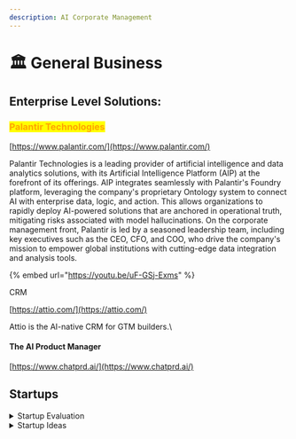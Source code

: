 ```yaml
---
description: AI Corporate Management
---
```


# 🏛️ General Business

## Enterprise Level Solutions:

### <mark style="color:orange;">Palantir Technologies</mark>

[https://www.palantir.com/](https://www.palantir.com/)

Palantir Technologies is a leading provider of artificial intelligence and data analytics solutions, with its Artificial Intelligence Platform (AIP) at the forefront of its offerings. AIP integrates seamlessly with Palantir's Foundry platform, leveraging the company's proprietary Ontology system to connect AI with enterprise data, logic, and action. This allows organizations to rapidly deploy AI-powered solutions that are anchored in operational truth, mitigating risks associated with model hallucinations. On the corporate management front, Palantir is led by a seasoned leadership team, including key executives such as the CEO, CFO, and COO, who drive the company's mission to empower global institutions with cutting-edge data integration and analysis tools.

{% embed url="https://youtu.be/uF-GSj-Exms" %}



CRM

[https://attio.com/](https://attio.com/)

Attio is the AI-native CRM for GTM builders.\


#### The AI Product Manager

[https://www.chatprd.ai/](https://www.chatprd.ai/)



## Startups

<details>

<summary>Startup Evaluation</summary>

Tome [https://tome.app/](https://tome.app/)

</details>

<details>

<summary>Startup Ideas</summary>

|               |                                                                                                  |
| ------------- | ------------------------------------------------------------------------------------------------ |
| Ideanote      | [https://ideanote.io/idea-generator](https://ideanote.io/idea-generator)                         |
| Founderpal AI | [https://founderpal.ai/business-ideas-generator](https://founderpal.ai/business-ideas-generator) |
| Startup AI    | [https://stratup.ai/en](https://stratup.ai/en)                                                   |

</details>







